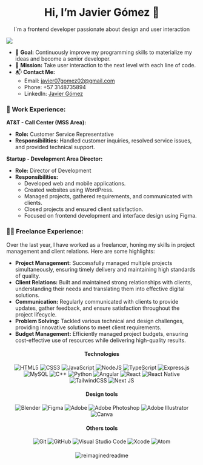 <h1 align="center">Hi, I’m Javier Gómez 👋</h1>
<p align="center">I´m a frontend developer passionate about design and user interaction</p>
<img align="center" src="https://i.pinimg.com/originals/15/e7/e3/15e7e300166c962d3b8a22f60b5cac9e.gif"/>

- 🎯 **Goal:** Continuously improve my programming skills to materialize my ideas and become a senior developer.
- 🌱 **Mission:** Take user interaction to the next level with each line of code.
- 📬 **Contact Me:**
   - Email: [javier07gomez02@gmail.com](mailto:javier07gomez02@gmail.com)
   - Phone: +57 3148735894
   - LinkedIn: [Javier Gómez](https://www.linkedin.com/in/javier-gómez-210a6a256)


### 💼 Work Experience:
**AT&T - Call Center (MSS Area):**
- **Role:** Customer Service Representative
- **Responsibilities:** Handled customer inquiries, resolved service issues, and provided technical support.

**Startup - Development Area Director:**
- **Role:** Director of Development
- **Responsibilities:**
  - Developed web and mobile applications.
  - Created websites using WordPress.
  - Managed projects, gathered requirements, and communicated with clients.
  - Closed projects and ensured client satisfaction.
  - Focused on frontend development and interface design using Figma.
  
### 🧑‍💼 Freelance Experience:
Over the last year, I have worked as a freelancer, honing my skills in project management and client relations. Here are some highlights:

- **Project Management:** Successfully managed multiple projects simultaneously, ensuring timely delivery and maintaining high standards of quality.
- **Client Relations:** Built and maintained strong relationships with clients, understanding their needs and translating them into effective digital solutions.
- **Communication:** Regularly communicated with clients to provide updates, gather feedback, and ensure satisfaction throughout the project lifecycle.
- **Problem Solving:** Tackled various technical and design challenges, providing innovative solutions to meet client requirements.
- **Budget Management:** Efficiently managed project budgets, ensuring cost-effective use of resources while delivering high-quality results.

<h4 align="center">Technologies</h4>
<div align="center">
  <img alt="HTML5" src="https://img.shields.io/badge/html5-%23E34F26.svg?style=for-the-badge&logo=html5&logoColor=white"/>
  <img alt="CSS3" src="https://img.shields.io/badge/css3-%231572B6.svg?style=for-the-badge&logo=css3&logoColor=white"/>
  <img alt="JavaScript" src="https://img.shields.io/badge/javascript-%23323330.svg?style=for-the-badge&logo=javascript&logoColor=%23F7DF1E"/>
  <img alt="NodeJS" src="https://img.shields.io/badge/node.js-%2343853D.svg?style=for-the-badge&logo=node-dot-js&logoColor=white"/>
  <img alt="TypeScript" src="https://img.shields.io/badge/typescript-%23007ACC.svg?style=for-the-badge&logo=typescript&logoColor=white"/>
  <img alt="Express.js" src="https://img.shields.io/badge/express.js-%23404d59.svg?style=for-the-badge&logo=express&logoColor=%2361DAFB"/>
  <img alt="MySQL" src="https://img.shields.io/badge/mysql-%2300f.svg?style=for-the-badge&logo=mysql&logoColor=white"/>
  <img alt="C++" src="https://img.shields.io/badge/c++-%2300599C.svg?style=for-the-badge&logo=c%2B%2B&logoColor=white"/>
  <img alt="Python" src="https://img.shields.io/badge/python-%2314354C.svg?style=for-the-badge&logo=python&logoColor=white"/>
  <img alt="Angular" src="https://img.shields.io/badge/angular-%23DD0031.svg?style=for-the-badge&logo=angular&logoColor=white"/>
  <img alt="React" src="https://img.shields.io/badge/react-%2320232a.svg?style=for-the-badge&logo=react&logoColor=%2361DAFB"/>
  <img alt="React Native" src="https://img.shields.io/badge/react_native-%2320232a.svg?style=for-the-badge&logo=react&logoColor=%2361DAFB"/>
  <img alt="TailwindCSS" src="https://img.shields.io/badge/tailwindcss-%2338B2AC.svg?style=for-the-badge&logo=tailwind-css&logoColor=white"/>
  <img alt="Next JS" src="https://img.shields.io/badge/nextjs-%23000000.svg?style=for-the-badge&logo=next.js&logoColor=white"/>
</div>

<h4 align="center">Design tools</h4>
<div align="center">
  <img alt="Blender" src="https://img.shields.io/badge/blender-%23F5792A.svg?style=for-the-badge&logo=blender&logoColor=white"/>
  <img alt="Figma" src="https://img.shields.io/badge/figma-%23F24E1E.svg?style=for-the-badge&logo=figma&logoColor=white"/>
  <img alt="Adobe" src="https://img.shields.io/badge/adobe-%23FF0000.svg?style=for-the-badge&logo=adobe&logoColor=white"/>
  <img alt="Adobe Photoshop" src="https://img.shields.io/badge/adobephotoshop-%2331A8FF.svg?style=for-the-badge&logo=adobephotoshop&logoColor=white"/>
  <img alt="Adobe Illustrator" src="https://img.shields.io/badge/adobeillustrator-%23FF9A00.svg?style=for-the-badge&logo=adobeillustrator&logoColor=white"/>
  <img alt="Canva" src="https://img.shields.io/badge/Canva-%2300C4CC.svg?style=for-the-badge&logo=Canva&logoColor=white"/>
</div>

<h4 align="center">Others tools</h4>
<div align="center">
  <img alt="Git" src="https://img.shields.io/badge/git-%23F05033.svg?style=for-the-badge&logo=git&logoColor=white"/>
  <img alt="GitHub" src="https://img.shields.io/badge/github-%23121011.svg?style=for-the-badge&logo=github&logoColor=white"/>
  <img alt="Visual Studio Code" src="https://img.shields.io/badge/VisualStudioCode-0078d7.svg?style=for-the-badge&logo=visual-studio-code&logoColor=white"/>
  <img alt="Xcode" src="https://img.shields.io/badge/Xcode-007ACC?style=for-the-badge&logo=Xcode&logoColor=white"/>
  <img alt="Atom" src="https://img.shields.io/badge/Atom-%2366595C.svg?style=for-the-badge&logo=atom&logoColor=white"/>
</div>
<h4></h4>
<div align="center">
  <img src="https://myreadme.vercel.app/api/embed/RundelCode?panels=userstatistics,toprepositories,toplanguages,commitgraph" alt="reimaginedreadme" />
</div>
<h4></h4>
